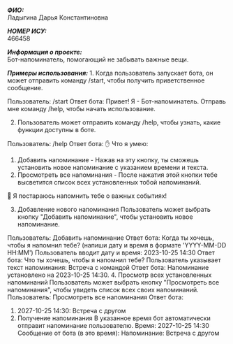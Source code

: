 ***ФИО:***                                             
Ладыгина Дарья Константиновна

***НОМЕР ИСУ:***                                                  
466458

***Информация о проекте:***                 
Бот-напоминатель, помогающий не забывать важные вещи. 

***Примеры использования:*** 1. Когда пользователь запускает бота, он может отправить команду /start, чтобы получить приветственное сообщение.

Пользователь:
/start
Ответ бота:
Привет! Я - Бот-напоминатель. Отправь мне команду /help, чтобы начать использование.

2. Пользователь может отправить команду /help, чтобы узнать, какие функции доступны в боте.

Пользователь:
/help
Ответ бота:
✋ Что я умею:

1. Добавить напоминание - Нажав на эту кнопку, ты сможешь установить новое напоминание с указанием времени и текста.
2. Просмотреть все напоминания - После нажатия этой кнопки тебе высветится список всех установленных тобой напоминаний.

📝 Я постараюсь напомнить тебе о важных событиях!

3. Добавление нового напоминания
Пользователь может выбрать кнопку "Добавить напоминание", чтобы установить новое напоминание.

Пользователь:
Добавить напоминание
Ответ бота:
Когда ты хочешь, чтобы я напомнил тебе? (напиши дату и время в формате 'YYYY-MM-DD HH:MM')
Пользователь вводит дату и время:
2023-10-25 14:30
Ответ бота:
Что ты хочешь, чтобы я напомнил тебе?
Пользователь указывает текст напоминания:
Встреча с командой
Ответ бота:
Напоминание установлено на 2023-10-25 14:30.
4. Просмотр всех установленных напоминаний
Пользователь может выбрать кнопку "Просмотреть все напоминания", чтобы увидеть список всех своих напоминаний.
Пользователь:
Просмотреть все напоминания
Ответ бота:
1. 2027-10-25 14:30: Встреча с другом
5. Получение напоминания
В указанное время бот автоматически отправит напоминание пользователю.
Время:
2027-10-25 14:30
Сообщение от бота (в это время):
Напоминание: Встреча с другом
          

